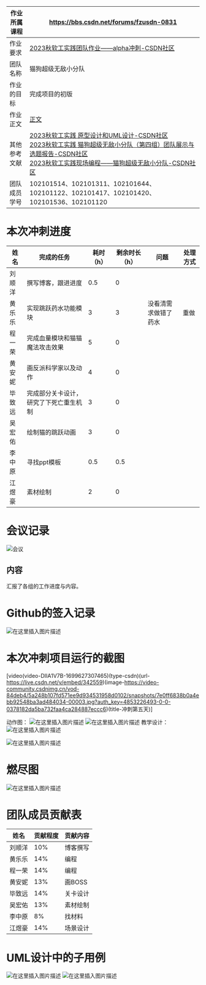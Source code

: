 | 作业所属课程 | <https://bbs.csdn.net/forums/fzusdn-0831>                    |
| ------------ | ------------------------------------------------------------ |
| 作业要求     | [2023秋软工实践团队作业——alpha冲刺-CSDN社区](https://bbs.csdn.net/topics/617519084) |
| 团队名称     | 猫狗超级无敌小分队                                           |
| 作业的目标   | 完成项目的初版                                               |
| 作业正文     | [正文](https://bbs.csdn.net/topics/617519084)                |
| 其他参考文献 | [2023秋软工实践 原型设计和UML设计-CSDN社区](https://bbs.csdn.net/topics/617514860)<br />[2023秋软工实践 猫狗超级无敌小分队（第四组）团队展示与选题报告-CSDN社区](https://bbs.csdn.net/topics/617461177)<br />[2023秋软工实践现场编程——猫狗超级无敌小分队-CSDN社区](https://bbs.csdn.net/topics/617518881) |
| 团队成员学号 | 102101514、102101311、102101644、102101122、102101417、102101420、102101536、102101120 |

# 本次冲刺进度

| 姓名   | 完成的任务                             | 耗时（h） | 剩余时长（h） | 问题                 | 处理方式 |
| ------ | -------------------------------------- | --------- | ------------- | -------------------- | -------- |
| 刘顺洋 | 撰写博客，跟进进度                     | 0.5       | 0             |                      |          |
| 黄乐乐 | 实现跳跃药水功能模块                   | 3         | 3             | 没看清需求做错了药水 | 重做     |
| 程一荣 | 完成血量模块和猫猫魔法攻击效果         | 5         | 0             |                      |          |
| 黄安妮 | 画反派科学家以及动作                   | 4         | 0             |                      |          |
| 毕致远 | 完成部分关卡设计，研究了下死亡重生机制 | 3         | 0             |                      |          |
| 吴宏佑 | 绘制猫的跳跃动画                       | 3         | 0             |                      |          |
| 李中原 | 寻找ppt模板                            | 0.5       | 0.5           |                      |          |
| 江煜豪 | 素材绘制                               | 2         | 0             |                      |          |

# 会议记录
![会议](https://img-blog.csdnimg.cn/cf0ae6f76c974ade88387f80c6a5ebdc.png)


## 内容

汇报了各组的工作进度与内容。

# **Github的签入记录**

![在这里插入图片描述](https://img-blog.csdnimg.cn/175c5cb3bdc4465b95c9b738a932403f.png#pic_center)

# 本次冲刺项目运行的截图

[video(video-DIIA1V7B-1699627307465)(type-csdn)(url-https://live.csdn.net/v/embed/342559)(image-https://video-community.csdnimg.cn/vod-84deb4/5a248b107fd571ee9d934531958d0102/snapshots/7e0ff6838b0a4ebb92548ba3ad484034-00003.jpg?auth_key=4853226493-0-0-0378182da5ba732faa4ca284887eccc6)(title-冲刺第五天)]

动作图：
![在这里插入图片描述](https://img-blog.csdnimg.cn/26fa0518b3094aa58345385a1a2234a7.gif)
![在这里插入图片描述](https://img-blog.csdnimg.cn/a10678e1afd94f66a044bbc55bfa004f.gif)
教学设计：
![在这里插入图片描述](https://img-blog.csdnimg.cn/eecf1925b8db4037aea52dc62aaa3192.png)

![在这里插入图片描述](https://img-blog.csdnimg.cn/ab6b15819caa441091e7dd81f4131b4b.png)



# 燃尽图

![在这里插入图片描述](https://img-blog.csdnimg.cn/e2bc7a303a874d3db05b69fc5236c95a.png)


# 团队成员贡献表

| 姓名   | 贡献程度 | 贡献内容 |
| ------ | -------- | -------- |
| 刘顺洋 | 10%      | 博客撰写 |
| 黄乐乐 | 14%      | 编程     |
| 程一荣 | 14%      | 编程     |
| 黄安妮 | 13%      | 画BOSS   |
| 毕致远 | 14%      | 关卡设计 |
| 吴宏佑 | 13%      | 素材绘制 |
| 李中原 | 8%       | 找材料   |
| 江煜豪 | 14%      | 场景设计 |

# UML设计中的子用例

![在这里插入图片描述](https://img-blog.csdnimg.cn/a18c3b0eb47e406c894d89fe31347de4.png)
![在这里插入图片描述](https://img-blog.csdnimg.cn/3285c218d42c4de089bb1247c6e604b3.png)